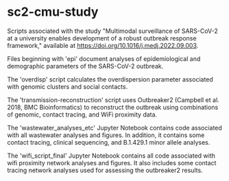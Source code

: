 # sc2-cmu-study
Scripts associated with the study "Multimodal surveillance of SARS-CoV-2 at a university enables development of a robust outbreak response framework," available at https://doi.org/10.1016/j.medj.2022.09.003.

Files beginning with 'epi' document analyses of epidemiological and demographic parameters of the SARS-CoV-2 outbreak.

The 'overdisp' script calculates the overdispersion parameter associated with genomic clusters and social contacts.

The 'transmission-reconstruction' script uses Outbreaker2 (Campbell et al. 2018, BMC Bioinformatics) to reconstruct the outbreak using combinations of genomic, contact tracing, and WiFi proximity data.

The 'wastewater_analyses_etc' Jupyter Notebook contains code associated with all wastewater analyses and figures. In addition, it contains some contact tracing, clinical sequencing, and B.1.429.1 minor allele analyses.

The 'wifi_script_final' Jupyter Notebook contains all code associated with wifi proximity network analyses and figures. It also includes some contact tracing network analyses used for assessing the outbreaker2 results.
